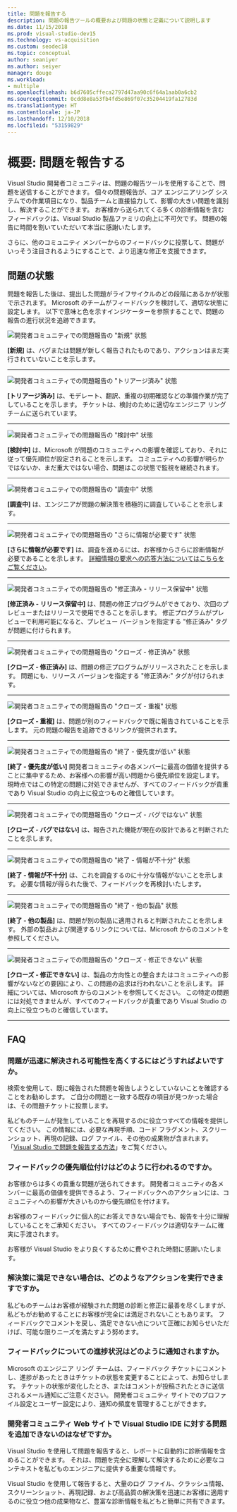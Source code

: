 ```yaml
---
title: 問題を報告する
description: 問題の報告ツールの概要および問題の状態と定義について説明します
ms.date: 11/15/2018
ms.prod: visual-studio-dev15
ms.technology: vs-acquisition
ms.custom: seodec18
ms.topic: conceptual
author: seaniyer
ms.author: seiyer
manager: douge
ms.workload:
- multiple
ms.openlocfilehash: b6d7605cffeca2797d47aa90c6f64a1aab0a6cb2
ms.sourcegitcommit: 0cdd8e8a53fb4fd5e869f07c35204419fa12783d
ms.translationtype: HT
ms.contentlocale: ja-JP
ms.lasthandoff: 12/10/2018
ms.locfileid: "53159829"
---
```

# <a name="overview-report-a-problem"></a>概要: 問題を報告する

Visual Studio 開発者コミュニティは、問題の報告ツールを使用することで、問題を送信することができます。 個々の問題報告が、コア エンジニアリング システムでの作業項目になり、製品チームと直接協力して、影響の大きい問題を識別し、解決することができます。 お客様から送られてくる多くの診断情報を含むフィードバックは、Visual Studio 製品ファミリの向上に不可欠です。 問題の報告に時間を割いていただいて本当に感謝いたします。

さらに、他のコミュニティ メンバーからのフィードバックに投票して、問題がいっそう注目されるようにすることで、より迅速な修正を支援できます。

## <a name="problem-status"></a>問題の状態

問題を報告した後は、提出した問題がライフサイクルのどの段階にあるかが状態で示されます。 Microsoft のチームがフィードバックを検討して、適切な状態に設定します。  以下で意味と色を示すインジケーターを参照することで、問題の報告の進行状況を追跡できます。

![開発者コミュニティでの問題報告の "新規" 状態](../ide/media/ProblemStates/New.jpg)

**[新規]** は、バグまたは問題が新しく報告されたものであり、アクションはまだ実行されていないことを示します。

- - -

![開発者コミュニティでの問題報告の "トリアージ済み" 状態](../ide/media/ProblemStates/Triaged.jpg)

**[トリアージ済み]** は、モデレート、翻訳、重複の初期確認などの準備作業が完了していることを示します。 チケットは、検討のために適切なエンジニア リング チームに送られています。

- - -

![開発者コミュニティでの問題報告の "検討中" 状態](../ide/media/ProblemStates/UnderConsideration.jpg)

**[検討中]** は、Microsoft が問題のコミュニティへの影響を確認しており、それに従って優先順位が設定されることを示します。 コミュニティへの影響が明らかではないか、まだ重大ではない場合、問題はこの状態で監視を継続されます。

- - -

![開発者コミュニティでの問題報告の "調査中" 状態](../ide/media/ProblemStates/UnderInvestigation.jpg)

**[調査中]** は、エンジニアが問題の解決策を積極的に調査していることを示します。

- - -

![開発者コミュニティでの問題報告の "さらに情報が必要です" 状態](../ide/media/ProblemStates/NeedMoreInfo.jpg)

**[さらに情報が必要です]** は、調査を進めるには、お客様からさらに診断情報が必要であることを示します。  [詳細情報の要求への応答方法についてはこちらをご覧ください](./how-to-report-a-problem-with-visual-studio-2017.md#when-further-information-is-needed-need-more-info)。

- - -

![開発者コミュニティでの問題報告の "修正済み - リリース保留中" 状態](../ide/media/ProblemStates/FixedPendingRelease.jpg)

**[修正済み - リリース保留中]** は、問題の修正プログラムができており、次回のプレビューまたはリリースで使用できることを示します。  修正プログラムがプレビューで利用可能になると、プレビュー バージョンを指定する "修正済み" タグが問題に付けられます。

- - -

![開発者コミュニティでの問題報告の "クローズ - 修正済み" 状態](../ide/media/ProblemStates/ClosedFixed.jpg) 

**[クローズ - 修正済み]** は、問題の修正プログラムがリリースされたことを示します。 問題にも、リリース バージョンを指定する "修正済み:" タグが付けられます。

- - -

![開発者コミュニティでの問題報告の "クローズ - 重複" 状態](../ide/media/ProblemStates/ClosedDuplicate.jpg)

**[クローズ - 重複]** は、問題が別のフィードバックで既に報告されていることを示します。 元の問題の報告を追跡できるリンクが提供されます。

- - -

![開発者コミュニティでの問題報告の "終了 - 優先度が低い" 状態](../ide/media/ProblemStates/ClosedLowerPriority.jpg)

**[終了 - 優先度が低い]** 開発者コミュニティの各メンバーに最高の価値を提供することに集中するため、お客様への影響が高い問題から優先順位を設定します。 現時点ではこの特定の問題に対処できませんが、すべてのフィードバックが貴重であり Visual Studio の向上に役立つものと確信しています。

- - -

![開発者コミュニティでの問題報告の "クローズ - バグではない" 状態](../ide/media/ProblemStates/ClosedNotaBug.jpg)

**[クローズ - バグではない]** は、報告された機能が現在の設計であると判断されたことを示します。

- - -

![開発者コミュニティでの問題報告の "終了 - 情報が不十分" 状態](../ide/media/ProblemStates/ClosedNotEnoughInfo.jpg)

**[終了 - 情報が不十分]** は、これを調査するのに十分な情報がないことを示します。 必要な情報が得られた後で、フィードバックを再検討いたします。

- - -

![開発者コミュニティでの問題報告の "終了 - 他の製品" 状態](../ide/media/ProblemStates/ClosedOtherProduct.jpg)

**[終了 - 他の製品]** は、問題が別の製品に適用されると判断されたことを示します。 外部の製品および関連するリンクについては、Microsoft からのコメントを参照してください。

- - -

![開発者コミュニティでの問題報告の "クローズ - 修正できない" 状態](../ide/media/ProblemStates/ClosedWontFix.jpg)

**[クローズ - 修正できない]** は、製品の方向性との整合またはコミュニティへの影響がないなどの要因により、この問題の追求は行われないことを示します。 詳細については、Microsoft からのコメントを参照してください。  この特定の問題には対処できませんが、すべてのフィードバックが貴重であり Visual Studio の向上に役立つものと確信しています。

- - -

## <a name="faq"></a>FAQ

### <a name="how-can-i-increase-the-chance-of-my-problem-getting-resolved-quickly"></a>問題が迅速に解決される可能性を高くするにはどうすればよいですか。

検索を使用して、既に報告された問題を報告しようとしていないことを確認することをお勧めします。 ご自分の問題と一致する既存の項目が見つかった場合は、その問題チケットに投票します。

 私どものチームが発生していることを再現するのに役立つすべての情報を提供してください。  この情報には、必要な再現手順、コード フラグメント、スクリーンショット、再現の記録、ログ ファイル、その他の成果物が含まれます。  「[Visual Studio で問題を報告する方法](./how-to-report-a-problem-with-visual-studio-2017.md)」をご覧ください。

### <a name="how-is-my-feedback-prioritized"></a>フィードバックの優先順位付けはどのように行われるのですか。

お客様からは多くの貴重な問題が送られてきます。 開発者コミュニティの各メンバーに最高の価値を提供できるよう、フィードバックへのアクションには、コミュニティへの影響が大きいものから優先順位を付けます。

お客様のフィードバックに個人的にお答えできない場合でも、報告を十分に理解していることをご承知ください。 すべてのフィードバックは適切なチームに確実に手渡されます。

お客様が Visual Studio をより良くするために費やされた時間に感謝いたします。

### <a name="what-actions-can-i-take-if-im-not-satisfied-with-the-resolution"></a>解決策に満足できない場合は、どのようなアクションを実行できますですか。

私どものチームはお客様が経験された問題の診断と修正に最善を尽くしますが、私どもがお勧めすることにお客様が完全には満足されないこともあります。 フィードバックでコメントを戻し、満足できない点について正確にお知らせいただけば、可能な限りニーズを満たすよう努めます。

### <a name="how-will-i-get-notified-of-progress-on-my-feedback"></a>フィードバックについての進捗状況はどのように通知されますか。

Microsoft のエンジニア リング チームは、フィードバック チケットにコメントし、進捗があったときはチケットの状態を変更することによって、お知らせします。 チケットの状態が変化したとき、またはコメントが投稿されたときに送信されるメール通知にご注意ください。  開発者コミュニティ サイトでのプロファイル設定とユーザー設定により、通知の頻度を管理することができます。

### <a name="why-cant-i-add-a-problem-for-visual-studio-ide-on-the-developer-community-website"></a>開発者コミュニティ Web サイトで Visual Studio IDE に対する問題を追加できないのはなぜですか。

Visual Studio を使用して問題を報告すると、レポートに自動的に診断情報を含めることができます。 それは、問題を完全に理解して解決するために必要なコンテキストを私どものエンジニアに提供する重要な情報です。

Visual Studio を使用して報告すると、大量のログ ファイル、クラッシュ情報、スクリーンショット、再現記録、および高品質の解決策を迅速にお客様に適用するのに役立つ他の成果物など、豊富な診断情報を私どもと簡単に共有できます。